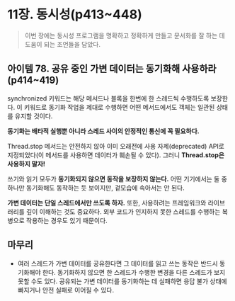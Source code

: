 # 11장. 동시성(p413~448)

> 이번 장에는 동시성 프로그램을 명확하고 정확하게 만들고 문서화를 잘 하는 데 도움이 되는 조언들을 담았다.

## 아이템 78. 공유 중인 가변 데이터는 동기화해 사용하라(p414~419)

synchronized 키워드는 해당 메서드나 블록을 한번에 한 스레드씩 수행하도록 보장한다. 이 키워드로 동기화 작업을 제대로 수행하면 어떤 메서드에서도 객체는 일관된 상태를 유지할 것이다. 

**동기화는 배타적 실행뿐 아니라 스레드 사이의 안정적인 통신에 꼭 필요하다.** 

Thread.stop 메서드는 안전하지 않아 이미 오래전에 사용 자제(deprecated) API로 지정되었다(이 메서드를 사용하면 데이터가 훼손될 수 있다). 그러니 **Thread.stop은 사용하지 말자!** 

쓰기와 읽기 모두가 **동기화되지 않으면 동작을 보장하지 않는다.** 어떤 기기에서는 둘 중 하나만 동기화해도 동작하는 듯 보이지만, 겉모습에 속아서는 안 된다. 

**가변 데이터는 단일 스레드에서만 쓰도록 하자.** 또한, 사용하려는 프레임워크와 라이브러리를 깊이 이해하는 것도 중요하다. 외부 코드가 인지하지 못한 스레드를 수행하는 복병으로 작용하는 경우도 있기 때문이다.

## 마무리

- 여러 스레드가 가변 데이터를 공유한다면 그 데이터를 읽고 쓰는 동작은 반드시 동기화해야 한다. 동기화하지 않으면 한 스레드가 수행한 변경을 다른 스레드가 보지 못할 수도 있다. 공유되는 가변 데이터를 동기화하는 데 실패하면 응답 불가 상태에 빠지거나 안전 실패로 이어질 수 있다.


